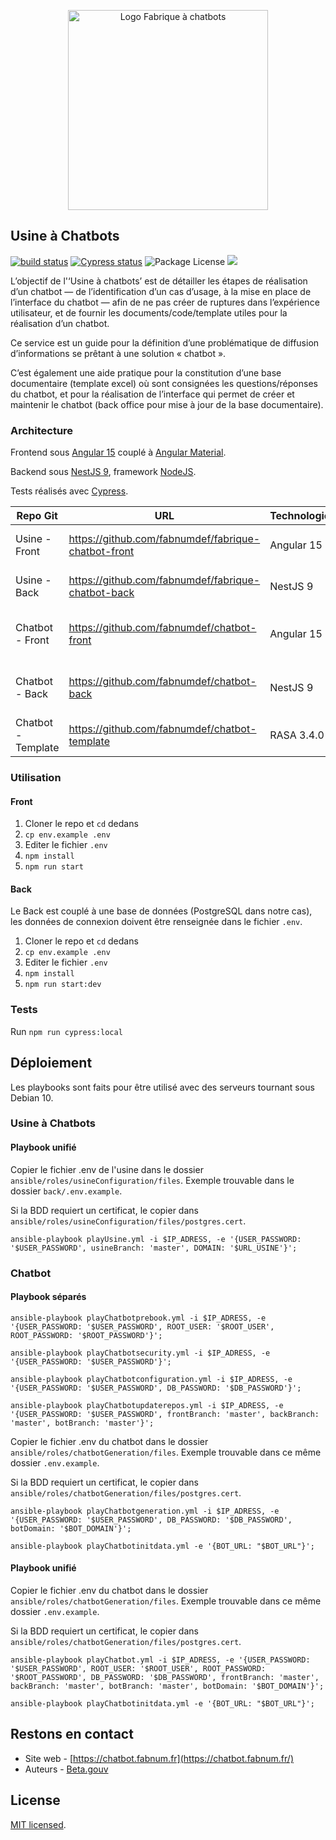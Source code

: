 <p align="center">
  <a href="https://chatbot.fabnum.fr" target="blank"><img src="https://chatbot.fabnum.fr/assets/img/logo_fabrique_chatbot.svg" width="320" alt="Logo Fabrique à chatbots" /></a>
</p>

## Usine à Chatbots
[![build status](https://github.com/fabnumdef/fabrique-chatbot-front/workflows/Build/badge.svg)](https://github.com/fabnumdef/fabrique-chatbot-front/actions)
[![Cypress status](https://img.shields.io/badge/cypress.io-tests-green.svg)](https://dashboard.cypress.io/projects/v5uzfp/runs)
<img src="https://img.shields.io/npm/l/@nestjs/core.svg" alt="Package License" /> <img src="https://github.com/fabnumdef/fabrique-chatbot-back/workflows/Build%20&%20Deploy/badge.svg">

L’objectif de l'‘Usine à chatbots’ est de détailler les étapes de réalisation d’un chatbot — de l’identification d’un cas d’usage, à la mise en place de l’interface du chatbot — afin de ne pas créer de ruptures dans l’expérience utilisateur, et de fournir les documents/code/template utiles pour la réalisation d’un chatbot.

Ce service est un guide pour la définition d’une problématique de diffusion d’informations se prêtant à une solution « chatbot ».

C’est également une aide pratique pour la constitution d’une base documentaire (template excel) où sont consignées les questions/réponses du chatbot, et pour la réalisation de l’interface qui permet de créer et maintenir le chatbot (back office pour mise à jour de la base documentaire).

### Architecture

Frontend sous [Angular 15](https://angular.io/docs) couplé à [Angular Material](https://material.angular.io/).

Backend sous [NestJS 9](https://docs.nestjs.com/), framework [NodeJS](http://nodejs.org).

Tests réalisés avec [Cypress](https://docs.cypress.io/).

| Repo Git           | URL                                                   | Technologies | Description                        |
| ------------------ | ----------------------------------------------------- |--------------| ---------------------------------- |
| Usine - Front   | https://github.com/fabnumdef/fabrique-chatbot-front   | Angular 15   | Front du site de l'Usine       |
| Usine - Back    | https://github.com/fabnumdef/fabrique-chatbot-back    | NestJS 9     | Back du site de l'Usine        |
| Chatbot - Front    | https://github.com/fabnumdef/chatbot-front            | Angular 15   | Front des Backoffices des chatbots |
| Chatbot - Back     | https://github.com/fabnumdef/chatbot-back             | NestJS 9     | Back des Backoffices des chatbots  |
| Chatbot - Template | https://github.com/fabnumdef/chatbot-template         | RASA 3.4.0   | Template RASA des chatbots         |

### Utilisation

#### Front
1. Cloner le repo et `cd` dedans
2. `cp env.example .env`
3. Editer le fichier `.env`
4. `npm install`
5. `npm run start`

#### Back
Le Back est couplé à une base de données (PostgreSQL dans notre cas), les données de connexion doivent être renseignée dans le fichier `.env`.

1. Cloner le repo et `cd` dedans
2. `cp env.example .env`
3. Editer le fichier `.env`
4. `npm install`
5. `npm run start:dev`

### Tests

Run `npm run cypress:local`

## Déploiement

Les playbooks sont faits pour être utilisé avec des serveurs tournant sous Debian 10.

### Usine à Chatbots

#### Playbook unifié

Copier le fichier .env de l'usine dans le dossier `ansible/roles/usineConfiguration/files`. Exemple trouvable dans le dossier `back/.env.example`.

Si la BDD requiert un certificat, le copier dans `ansible/roles/usineConfiguration/files/postgres.cert`.

`ansible-playbook playUsine.yml -i $IP_ADRESS, -e '{USER_PASSWORD: '$USER_PASSWORD', usineBranch: 'master', DOMAIN: '$URL_USINE'}';`

### Chatbot

#### Playbook séparés

`ansible-playbook playChatbotprebook.yml -i $IP_ADRESS, -e '{USER_PASSWORD: '$USER_PASSWORD', ROOT_USER: '$ROOT_USER', ROOT_PASSWORD: '$ROOT_PASSWORD'}';`

`ansible-playbook playChatbotsecurity.yml -i $IP_ADRESS, -e '{USER_PASSWORD: '$USER_PASSWORD'}';`

`ansible-playbook playChatbotconfiguration.yml -i $IP_ADRESS, -e '{USER_PASSWORD: '$USER_PASSWORD', DB_PASSWORD: '$DB_PASSWORD'}';`

`ansible-playbook playChatbotupdaterepos.yml -i $IP_ADRESS, -e '{USER_PASSWORD: '$USER_PASSWORD', frontBranch: 'master', backBranch: 'master', botBranch: 'master'}';`

Copier le fichier .env du chatbot dans le dossier `ansible/roles/chatbotGeneration/files`. Exemple trouvable dans ce même dossier `.env.example`.

Si la BDD requiert un certificat, le copier dans `ansible/roles/chatbotGeneration/files/postgres.cert`.

`ansible-playbook playChatbotgeneration.yml -i $IP_ADRESS, -e '{USER_PASSWORD: '$USER_PASSWORD', DB_PASSWORD: '$DB_PASSWORD', botDomain: '$BOT_DOMAIN'}';`

`ansible-playbook playChatbotinitdata.yml -e '{BOT_URL: "$BOT_URL"}';`

#### Playbook unifié

Copier le fichier .env du chatbot dans le dossier `ansible/roles/chatbotGeneration/files`. Exemple trouvable dans ce même dossier `.env.example`.

Si la BDD requiert un certificat, le copier dans `ansible/roles/chatbotGeneration/files/postgres.cert`.

`ansible-playbook playChatbot.yml -i $IP_ADRESS, -e '{USER_PASSWORD: '$USER_PASSWORD', ROOT_USER: '$ROOT_USER', ROOT_PASSWORD: '$ROOT_PASSWORD', DB_PASSWORD: '$DB_PASSWORD', frontBranch: 'master', backBranch: 'master', botBranch: 'master', botDomain: '$BOT_DOMAIN'}';`

`ansible-playbook playChatbotinitdata.yml -e '{BOT_URL: "$BOT_URL"}';`

## Restons en contact

- Site web - [https://chatbot.fabnum.fr](https://chatbot.fabnum.fr/)
- Auteurs - [Beta.gouv](https://beta.gouv.fr/startups/fabrique-chatbots.html)

## License

[MIT licensed](LICENSE).
